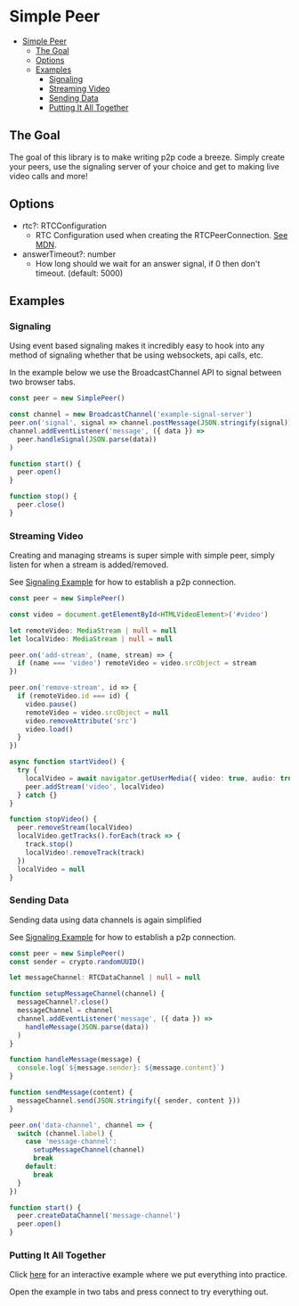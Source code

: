 # Simple Peer

- [Simple Peer](#simple-peer)
  - [The Goal](#the-goal)
  - [Options](#options)
  - [Examples](#examples)
    - [Signaling](#signaling)
    - [Streaming Video](#streaming-video)
    - [Sending Data](#sending-data)
    - [Putting It All Together](#putting-it-all-together)

## The Goal

The goal of this library is to make writing p2p code a breeze. Simply create your peers, use the signaling server of your choice and get to making live video calls and more!

## Options

- rtc?: RTCConfiguration
  - RTC Configuration used when creating the RTCPeerConnection. [See MDN](https://developer.mozilla.org/en-US/docs/Web/API/RTCPeerConnection/RTCPeerConnection#parameters).
- answerTimeout?: number
  - How long should we wait for an answer signal, if 0 then don't timeout. (default: 5000)

## Examples

### Signaling

Using event based signaling makes it incredibly easy to hook into any method of signaling whether that be using websockets, api calls, etc.

In the example below we use the BroadcastChannel API to signal between two browser tabs.

```ts
const peer = new SimplePeer()

const channel = new BroadcastChannel('example-signal-server')
peer.on('signal', signal => channel.postMessage(JSON.stringify(signal)))
channel.addEventListener('message', ({ data }) =>
  peer.handleSignal(JSON.parse(data))
)

function start() {
  peer.open()
}

function stop() {
  peer.close()
}
```

### Streaming Video

Creating and managing streams is super simple with simple peer, simply listen for when a stream is added/removed.

See [Signaling Example](#signaling) for how to establish a p2p connection.

```ts
const peer = new SimplePeer()

const video = document.getElementById<HTMLVideoElement>('#video')

let remoteVideo: MediaStream | null = null
let localVideo: MediaStream | null = null

peer.on('add-stream', (name, stream) => {
  if (name === 'video') remoteVideo = video.srcObject = stream
})

peer.on('remove-stream', id => {
  if (remoteVideo.id === id) {
    video.pause()
    remoteVideo = video.srcObject = null
    video.removeAttribute('src')
    video.load()
  }
})

async function startVideo() {
  try {
    localVideo = await navigator.getUserMedia({ video: true, audio: true })
    peer.addStream('video', localVideo)
  } catch {}
}

function stopVideo() {
  peer.removeStream(localVideo)
  localVideo.getTracks().forEach(track => {
    track.stop()
    localVideo!.removeTrack(track)
  })
  localVideo = null
}
```

### Sending Data

Sending data using data channels is again simplified

See [Signaling Example](#signaling) for how to establish a p2p connection.

```ts
const peer = new SimplePeer()
const sender = crypto.randomUUID()

let messageChannel: RTCDataChannel | null = null

function setupMessageChannel(channel) {
  messageChannel?.close()
  messageChannel = channel
  channel.addEventListener('message', ({ data }) =>
    handleMessage(JSON.parse(data))
  )
}

function handleMessage(message) {
  console.log(`${message.sender}: ${message.content}`)
}

function sendMessage(content) {
  messageChannel.send(JSON.stringify({ sender, content }))
}

peer.on('data-channel', channel => {
  switch (channel.label) {
    case 'message-channel':
      setupMessageChannel(channel)
      break
    default:
      break
  }
})

function start() {
  peer.createDataChannel('message-channel')
  peer.open()
}
```

### Putting It All Together

Click [here](https://codepen.io/FFGFlash/pen/ExMzZVG) for an interactive example where we put everything into practice.

Open the example in two tabs and press connect to try everything out.
